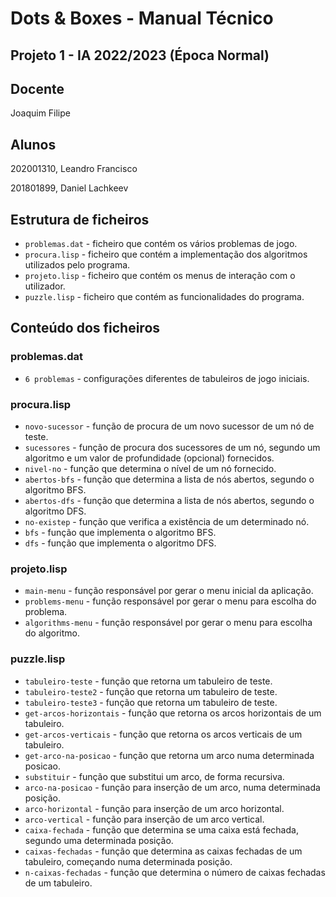 # Dots & Boxes - Manual Técnico

## Projeto 1 - IA 2022/2023 (Época Normal)

## Docente

Joaquim Filipe

## Alunos

202001310, Leandro Francisco

201801899, Daniel Lachkeev

## Estrutura de ficheiros

- `problemas.dat` - ficheiro que contém os vários problemas de jogo.
- `procura.lisp` - ficheiro que contém a implementação dos algoritmos utilizados pelo programa.
- `projeto.lisp` - ficheiro que contém os menus de interação com o utilizador.
- `puzzle.lisp` - ficheiro que contém as funcionalidades do programa.

## Conteúdo dos ficheiros

### problemas.dat

- `6 problemas` - configurações diferentes de tabuleiros de jogo iniciais.

### procura.lisp

- `novo-sucessor` - função de procura de um novo sucessor de um nó de teste.
- `sucessores` - função de procura dos sucessores de um nó, segundo um algoritmo e um valor de profundidade (opcional) fornecidos.
- `nivel-no` - função que determina o nível de um nó fornecido.
- `abertos-bfs` - função que determina a lista de nós abertos, segundo o algoritmo BFS.
- `abertos-dfs` - função que determina a lista de nós abertos, segundo o algoritmo DFS.
- `no-existep` - função que verifica a existência de um determinado nó.
- `bfs` - função que implementa o algoritmo BFS.
- `dfs` - função que implementa o algoritmo DFS.

### projeto.lisp

- `main-menu` - função responsável por gerar o menu inicial da aplicação.
- `problems-menu` - função responsável por gerar o menu para escolha do problema.
- `algorithms-menu` - função responsável por gerar o menu para escolha do algoritmo.

### puzzle.lisp
- `tabuleiro-teste` - função que retorna um tabuleiro de teste.
- `tabuleiro-teste2` - função que retorna um tabuleiro de teste.
- `tabuleiro-teste3` - função que retorna um tabuleiro de teste.
- `get-arcos-horizontais` - função que retorna os arcos horizontais de um tabuleiro.
- `get-arcos-verticais` - função que retorna os arcos verticais de um tabuleiro.
- `get-arco-na-posicao` - função que retorna um arco numa determinada posicao.
- `substituir` - função que substitui um arco, de forma recursiva.
- `arco-na-posicao` - função para inserção de um arco, numa determinada posição.
- `arco-horizontal` - função para inserção de um arco horizontal.
- `arco-vertical` - função para inserção de um arco vertical.
- `caixa-fechada` - função que determina se uma caixa está fechada, segundo uma determinada posição.
- `caixas-fechadas` - função que determina as caixas fechadas de um tabuleiro, começando numa determinada posição.
- `n-caixas-fechadas` - função que determina o número de caixas fechadas de um tabuleiro.
